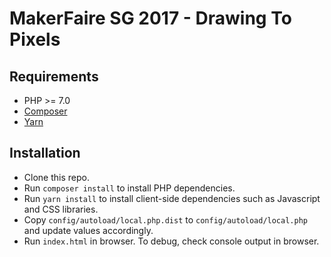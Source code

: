 # MakerFaire SG 2017 - Drawing To Pixels

## Requirements
- PHP >= 7.0
- [Composer](https://getcomposer.org/)
- [Yarn](https://yarnpkg.com/)

## Installation
- Clone this repo.
- Run `composer install` to install PHP dependencies.
- Run `yarn install` to install client-side dependencies such as Javascript and CSS libraries.
- Copy `config/autoload/local.php.dist` to `config/autoload/local.php` and update values accordingly.
- Run `index.html` in browser. To debug, check console output in browser.

